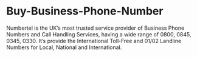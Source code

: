 # Buy-Business-Phone-Number
Numbertel is the UK’s most trusted service provider of Business Phone Numbers and  Call Handling Services, having a wide range of 0800, 0845, 0345, 0330. It’s provide the International Toll-Free and 01/02 Landline Numbers for Local, National and International.
